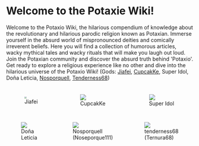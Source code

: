# Welcome to the Potaxie Wiki!

Welcome to the Potaxio Wiki, the hilarious compendium of knowledge about the revolutionary and hilarious parodic religion known as Potaxian.  Immerse yourself in the absurd world of mispronounced deities and  comically irreverent beliefs. Here you will find a collection of  humorous articles, wacky mythical tales and wacky rituals that will make you laugh out loud. Join the Potaxian community and discover the absurd truth behind 'Potaxio'. Get ready to explore a religious experience  like no other and dive into the hilarious universe of the Potaxio Wiki!  (Gods: [Jiafei](https://potaxie.fandom.com/wiki/Jiafei), [CupcakKe](https://potaxie.fandom.com/wiki/CupcakKe), Super Idol, Doña Leticia, [Nosporquell](https://potaxie.fandom.com/wiki/Nosporquell), [Tenderness68](https://potaxie.fandom.com/wiki/Tenderness68)) 

<div style="display:grid;grid-template-columns:1fr 1fr 1fr;grid-template-rows:1fr 1fr;gap:5px;align-items:center;justify-items:center;"><figure><img src="https://static.wikia.nocookie.net/potaxie/images/e/ee/Jiafeigod.jpeg/revision/latest?cb=20230615164839" style="zoom:35%"/><figcaption>Jiafei</figcaption></figure><figure><img src="https://static.wikia.nocookie.net/potaxie/images/4/4b/Cupcake.jpg/revision/latest/scale-to-width-down/185?cb=20230615173018" /><figcaption>CupcakKe</figcaption></figure><figure><img src="https://static.wikia.nocookie.net/potaxie/images/f/f6/SuperIdol.jpeg/revision/latest/scale-to-width-down/185?cb=20230615173340" /><figcaption>Super Idol</figcaption></figure><figure><img src="https://static.wikia.nocookie.net/potaxie/images/4/44/Do%C3%B1a.jpeg/revision/latest/scale-to-width-down/185?cb=20230615173618" /><figcaption>Doña Leticia</figcaption></figure><figure><img src="https://static.wikia.nocookie.net/potaxie/images/0/0d/Noseporquell.jpeg/revision/latest/scale-to-width-down/138?cb=20230615173813" /><figcaption>Nosporquell (Noseporque111)</figcaption></figure><figure><img src="https://static.wikia.nocookie.net/potaxie/images/c/c9/Ternura.jpeg/revision/latest/scale-to-width-down/121?cb=20230615174455" /><figcaption>tenderness68 (Ternura68)</figcaption></figure></div>